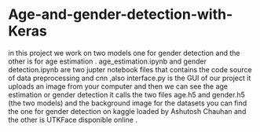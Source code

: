 # Age-and-gender-detection-with-Keras
in this project we work on two models one for gender detection and the other is for age estimation .
age_estimation.ipynb and gender detection.ipynb are two jupter notebook files that contains the code source of 
data preprocessing and cnn ,also interface.py is the GUI of our project it uploads an image from your computer and then 
we can see the age estimation or gender detection 
it calls the two files age.h5 and gender.h5 (the two models) and the background image
for the datasets you can find the one for gender detection on kaggle loaded by Ashutosh Chauhan and the other is UTKFace disponible online . 
